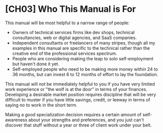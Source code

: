 # [CH03] Who This Manual is For

This manual will be most helpful to a narrow range of people:

- Owners of technical services firms like dev shops, technical consultancies, web or digital agencies, and SaaS companies.
- Independent consultants or freelancers of many stripes, though all my examples in this manual are specific to the technical rather than the creative end of the professional services spectrum.
- People who are considering making the leap to solo self-employment but haven't done it yet.
- Self-employed people who need to be making more money within 24 to 36 months, but can invest 6 to 12 months of effort to lay the foundation.

This manual will *not* be immediately helpful to you if you have very limited work experience or "the wolf is at the door" in terms of your finances. Developing a desirable market position requires discipline that will be very difficult to muster if you have little savings, credit, or leeway in terms of saying no to work in the short term. 

Making a good specialization decision requires a certain amount of self-awareness about your strengths and preferences, and you just can't discover that stuff without a year or three of client work under your belt.
